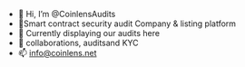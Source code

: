 - 👋 Hi, I’m @CoinlensAudits
- 👀Smart contract security audit Company & listing platform
- 🌱 Currently displaying our audits here
- 💞️ collaborations, auditsand KYC
- 📫 info@coinlens.net

<!---
CoinlensAudits/CoinlensAudits is a ✨ special ✨ repository because its `README.md` (this file) appears on your GitHub profile.
You can click the Preview link to take a look at your changes.
--->
